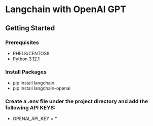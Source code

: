 # Langchain with OpenAI GPT

## Getting Started

### Prerequisites
- RHEL8/CENTOS8
- Python 3.12.1

### Install Packages 
- pip install langchain
- pip install langchain-openai 

### Create a .env file under the project directory and add the following API KEYS:
- OPENAI_API_KEY = '<Paste your OpenAI API Key>'
